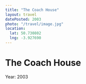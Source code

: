 ```yaml
---
title: "The Coach House"
layout: travel
datePosted: 2003
photo: "/travel/image.jpg"
location:
  lat: 50.730802
  lng: -3.927690
---
```

# The Coach House



Year: 2003
